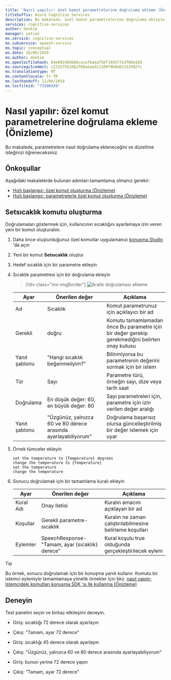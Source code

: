 ```yaml
---
title: 'Nasıl yapılır: özel komut parametrelerine doğrulama ekleme (Önizleme)'
titleSuffix: Azure Cognitive Services
description: Bu makalede, özel komut parametrelerine doğrulama ekleyin
services: cognitive-services
author: donkim
manager: yetian
ms.service: cognitive-services
ms.subservice: speech-service
ms.topic: conceptual
ms.date: 10/09/2019
ms.author: donkim
ms.openlocfilehash: 64e092405686caca7baeaf58f19d577a3f80e169
ms.sourcegitcommit: c22327552d62f88aeaa321189f9b9a631525027c
ms.translationtype: MT
ms.contentlocale: tr-TR
ms.lasthandoff: 11/04/2019
ms.locfileid: "73506939"
---
```

# <a name="how-to-add-validations-to-custom-command-parameters-preview"></a>Nasıl yapılır: özel komut parametrelerine doğrulama ekleme (Önizleme)

Bu makalede, parametrelere nasıl doğrulama ekleneceğini ve düzeltme isteğinizi öğreneceksiniz.

## <a name="prerequisites"></a>Önkoşullar

Aşağıdaki makalelerde bulunan adımları tamamlamış olmanız gerekir:

- [Hızlı başlangıç: özel komut oluşturma (Önizleme)](./quickstart-custom-speech-commands-create-new.md)
- [Hızlı başlangıç: parametrelerle özel komut oluşturma (Önizleme)](./quickstart-custom-speech-commands-create-parameters.md)

## <a name="create-a-settemperature-command"></a>Setsıcaklık komutu oluşturma

Doğrulamaları göstermek için, kullanıcının sıcaklığını ayarlamaya izin veren yeni bir komut oluşturalım.

1. Daha önce oluşturduğunuz özel komutlar uygulamanızı [konuşma Studio](https://speech.microsoft.com/) 'da açın
1. Yeni bir komut **Setsıcaklık** oluştur
1. Hedef sıcaklık için bir parametre ekleyin
1. Sıcaklık parametresi için bir doğrulama ekleyin
   > [!div class="mx-imgBorder"]
   > ![Aralık doğrulaması ekleme](media/custom-speech-commands/validations-add-temperature.png)

   | Ayar           | Önerilen değer                                          | Açıklama                                                                                      |
   | ----------------- | -------------------------------------------------------- | ------------------------------------------------------------------------------------------------ |
   | Ad              | Sıcaklık                                              | Komut parametrunuz için açıklayıcı bir ad                                                    |
   | Gerekli          | doğru                                                     | Komutu tamamlamadan önce Bu parametre için bir değer gerekip gerekmediğini belirten onay kutusu |
   | Yanıt şablonu | "Hangi sıcaklık beğenmeliyim?"                       | Bilinmiyorsa bu parametrenin değerini sormak için bir istem                              |
   | Tür              | Sayı                                                   | Parametre türü, örneğin sayı, dize veya tarih saat                                      |
   | Doğrulama        | En düşük değer: 60, en büyük değer: 80                             | Sayı parametreleri için, parametre için izin verilen değer aralığı                              |
   | Yanıt şablonu | "Üzgünüz, yalnızca 60 ve 80 derece arasında ayarlayabiliyorum"        | Doğrulama başarısız olursa güncelleştirilmiş bir değer istemek için uyar                                       |

1. Örnek tümceler ekleyin

   ```
   set the temperature to {Temperature} degrees
   change the temperature to {Temperature}
   set the temperature
   change the temperature
   ```

1. Sonucu doğrulamak için bir tamamlama kuralı ekleyin

   | Ayar    | Önerilen değer                                         | Açıklama                                        |
   | ---------- | ------------------------------------------------------- | -------------------------------------------------- |
   | Kural Adı  | Onay Iletisi                                    | Kuralın amacını açıklayan bir ad          |
   | Koşullar | Gerekli parametre-sıcaklık                        | Kuralın ne zaman çalıştırılabilmesine belirleme koşulları    |
   | Eylemler    | SpeechResponse-"Tamam, ayar {sıcaklık} derece" | Kural koşulu true olduğunda gerçekleştirilecek eylem |

> [!TIP]
> Bu örnek, sonucu doğrulamak için bir konuşma yanıtı kullanır. Komutu bir istemci eylemiyle tamamlamaya yönelik örnekler için bkz. [nasıl yapılır: Istemcideki komutları konuşma SDK 'sı Ile kullanma (Önizleme)](./how-to-custom-speech-commands-fulfill-sdk.md)

## <a name="try-it-out"></a>Deneyin

Test panelini seçin ve birkaç etkileşimi deneyin.

- Giriş: sıcaklığı 72 derece olarak ayarlayın
- Çıkış: "Tamam, ayar 72 derece"

- Giriş: sıcaklığı 45 derece olarak ayarlayın
- Çıkış: "Üzgünüz, yalnızca 60 ve 80 derece arasında ayarlayabiliyorum"
- Giriş: bunun yerine 72 derece yapın
- Çıkış: "Tamam, ayar 72 derece"
